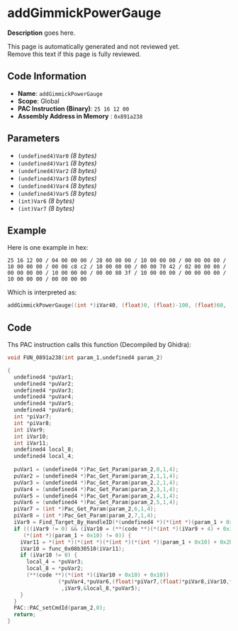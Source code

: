 # addGimmickPowerGauge

**Description** goes here.

This page is automatically generated and not reviewed yet.<br>Remove this text if this page is fully reviewed.

## Code Information

- **Name**: `addGimmickPowerGauge`
- **Scope**: Global
- **PAC Instruction (Binary)**: `25 16 12 00`
- **Assembly Address in Memory** : `0x891a238`

## Parameters

- `(undefined4)Var0` *(8 bytes)*
- `(undefined4)Var1` *(8 bytes)*
- `(undefined4)Var2` *(8 bytes)*
- `(undefined4)Var3` *(8 bytes)*
- `(undefined4)Var4` *(8 bytes)*
- `(undefined4)Var5` *(8 bytes)*
- `(int)Var6` *(8 bytes)*
- `(int)Var7` *(8 bytes)*

## Example

Here is one example in hex:

```25 16 12 00 / 04 00 00 00 / 28 00 00 00 / 10 00 00 00 / 00 00 00 00 / 10 00 00 00 / 00 00 c8 c2 / 10 00 00 00 / 00 00 70 42 / 02 00 00 00 / 00 00 00 00 / 10 00 00 00 / 00 00 80 3f / 10 00 00 00 / 00 00 00 00 / 10 00 00 00 / 00 00 00 00```

Which is interpreted as:

```c
addGimmickPowerGauge((int *)iVar40, (float)0, (float)-100, (float)60, (int)0, (float)1, (float)0, (float)0)
```

## Code

Ths PAC instruction calls this function (Decompiled by Ghidra):

```c
void FUN_0891a238(int param_1,undefined4 param_2)

{
  undefined4 *puVar1;
  undefined4 *puVar2;
  undefined4 *puVar3;
  undefined4 *puVar4;
  undefined4 *puVar5;
  undefined4 *puVar6;
  int *piVar7;
  int *piVar8;
  int iVar9;
  int iVar10;
  int iVar11;
  undefined4 local_8;
  undefined4 local_4;
  
  puVar1 = (undefined4 *)Pac_Get_Param(param_2,0,1,4);
  puVar2 = (undefined4 *)Pac_Get_Param(param_2,1,1,4);
  puVar3 = (undefined4 *)Pac_Get_Param(param_2,2,1,4);
  puVar4 = (undefined4 *)Pac_Get_Param(param_2,3,1,4);
  puVar5 = (undefined4 *)Pac_Get_Param(param_2,4,1,4);
  puVar6 = (undefined4 *)Pac_Get_Param(param_2,5,1,4);
  piVar7 = (int *)Pac_Get_Param(param_2,6,1,4);
  piVar8 = (int *)Pac_Get_Param(param_2,7,1,4);
  iVar9 = Find_Target_By_HandleID(*(undefined4 *)(*(int *)(param_1 + 0x10) + 0xe8),*puVar1,1);
  if (((iVar9 != 0) && (iVar10 = (**(code **)(*(int *)(iVar9 + 4) + 0x34))(iVar9), iVar10 == 10)) &&
     (*(int *)(param_1 + 0x10) != 0)) {
    iVar11 = *(int *)(*(int *)(*(int *)(*(int *)(param_1 + 0x10) + 0x2b8) + 0x2c) + 0x4c);
    iVar10 = func_0x08b30510(iVar11);
    if (iVar10 != 0) {
      local_4 = *puVar3;
      local_8 = *puVar2;
      (**(code **)(*(int *)(iVar10 + 0x10) + 0x10))
                (*puVar4,*puVar6,(float)*piVar7,(float)*piVar8,iVar10,*(undefined4 *)(iVar11 + 0x14)
                 ,iVar9,&local_8,*puVar5);
    }
  }
  PAC::PAC_setCmdId(param_2,0);
  return;
}
```

